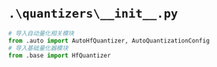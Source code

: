 # `.\quantizers\__init__.py`

```py
# 导入自动量化相关模块
from .auto import AutoHfQuantizer, AutoQuantizationConfig
# 导入基础量化器模块
from .base import HfQuantizer
```